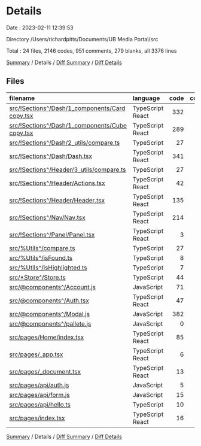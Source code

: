# Details

Date : 2023-02-11 12:39:53

Directory /Users/richardpitts/Documents/UB Media Portal/src

Total : 24 files,  2146 codes, 951 comments, 279 blanks, all 3376 lines

[Summary](results.md) / Details / [Diff Summary](diff.md) / [Diff Details](diff-details.md)

## Files
| filename | language | code | comment | blank | total |
| :--- | :--- | ---: | ---: | ---: | ---: |
| [src/!Sections^/Dash/1_components/Card copy.tsx](/src/!Sections%5E/Dash/1_components/Card%20copy.tsx) | TypeScript React | 332 | 127 | 50 | 509 |
| [src/!Sections^/Dash/1_components/Cube copy.tsx](/src/!Sections%5E/Dash/1_components/Cube%20copy.tsx) | TypeScript React | 289 | 114 | 38 | 441 |
| [src/!Sections^/Dash/2_utils/compare.ts](/src/!Sections%5E/Dash/2_utils/compare.ts) | TypeScript | 27 | 0 | 2 | 29 |
| [src/!Sections^/Dash/Dash.tsx](/src/!Sections%5E/Dash/Dash.tsx) | TypeScript React | 341 | 191 | 28 | 560 |
| [src/!Sections^/Header/3_utils/compare.ts](/src/!Sections%5E/Header/3_utils/compare.ts) | TypeScript | 27 | 0 | 2 | 29 |
| [src/!Sections^/Header/Actions.tsx](/src/!Sections%5E/Header/Actions.tsx) | TypeScript React | 42 | 1 | 8 | 51 |
| [src/!Sections^/Header/Header.tsx](/src/!Sections%5E/Header/Header.tsx) | TypeScript React | 135 | 1 | 19 | 155 |
| [src/!Sections^/Nav/Nav.tsx](/src/!Sections%5E/Nav/Nav.tsx) | TypeScript React | 214 | 0 | 8 | 222 |
| [src/!Sections^/Panel/Panel.tsx](/src/!Sections%5E/Panel/Panel.tsx) | TypeScript React | 3 | 395 | 0 | 398 |
| [src/%Utils^/compare.ts](/src/%25Utils%5E/compare.ts) | TypeScript | 27 | 0 | 2 | 29 |
| [src/%Utils^/isFound.ts](/src/%25Utils%5E/isFound.ts) | TypeScript | 8 | 0 | 1 | 9 |
| [src/%Utils^/isHighlighted.ts](/src/%25Utils%5E/isHighlighted.ts) | TypeScript | 7 | 0 | 0 | 7 |
| [src/*Store^/Store.ts](/src/*Store%5E/Store.ts) | TypeScript | 44 | 0 | 4 | 48 |
| [src/@components^/Account.js](/src/@components%5E/Account.js) | JavaScript | 71 | 39 | 17 | 127 |
| [src/@components^/Auth.tsx](/src/@components%5E/Auth.tsx) | TypeScript React | 47 | 34 | 10 | 91 |
| [src/@components^/Modal.js](/src/@components%5E/Modal.js) | JavaScript | 382 | 11 | 59 | 452 |
| [src/@components^/pallete.js](/src/@components%5E/pallete.js) | JavaScript | 0 | 21 | 4 | 25 |
| [src/pages/Home/index.tsx](/src/pages/Home/index.tsx) | TypeScript React | 85 | 7 | 10 | 102 |
| [src/pages/_app.tsx](/src/pages/_app.tsx) | TypeScript React | 6 | 0 | 3 | 9 |
| [src/pages/_document.tsx](/src/pages/_document.tsx) | TypeScript React | 13 | 0 | 2 | 15 |
| [src/pages/api/auth.js](/src/pages/api/auth.js) | JavaScript | 5 | 0 | 1 | 6 |
| [src/pages/api/form.js](/src/pages/api/form.js) | JavaScript | 15 | 8 | 5 | 28 |
| [src/pages/api/hello.ts](/src/pages/api/hello.ts) | TypeScript | 10 | 1 | 3 | 14 |
| [src/pages/index.tsx](/src/pages/index.tsx) | TypeScript React | 16 | 1 | 3 | 20 |

[Summary](results.md) / Details / [Diff Summary](diff.md) / [Diff Details](diff-details.md)